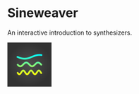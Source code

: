 # Sineweaver

An interactive introduction to synthesizers.

<img alt="Logo" src="Icons/AppIconRounded.svg" width="100">
